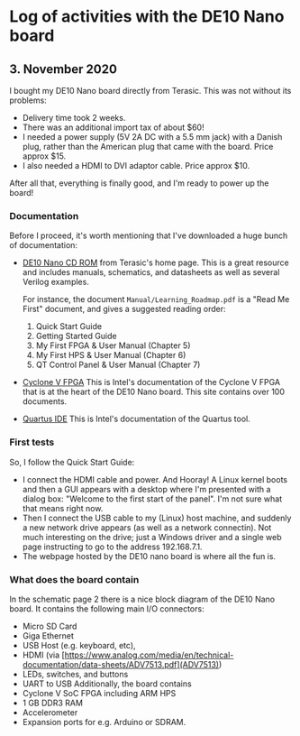 # Log of activities with the DE10 Nano board

## 3. November 2020
I bought my DE10 Nano board directly from Terasic.  This was not without its problems:

* Delivery time took 2 weeks.
* There was an additional import tax of about $60!
* I needed a power supply (5V 2A DC with a 5.5 mm jack) with a Danish plug,
  rather than the American plug that came with the board. Price approx $15.
* I also needed a HDMI to DVI adaptor cable. Price approx $10.

After all that, everything is finally good, and I'm ready to power up the board!

### Documentation
Before I proceed, it's worth mentioning that I've downloaded a huge bunch of documentation:
* [DE10 Nano CD
  ROM](http://download.terasic.com/downloads/cd-rom/de10-nano/DE10-Nano_v.1.3.8_HWrevC_SystemCD.zip)
  from Terasic's home page. This is a great resource and includes manuals,
  schematics, and datasheets as well as several Verilog examples.

  For instance, the document `Manual/Learning_Roadmap.pdf` is a "Read Me First" document, and gives
  a suggested reading order:
  1. Quick Start Guide
  2. Getting Started Guide
  3. My First FPGA & User Manual (Chapter 5)
  4. My First HPS & User Manual (Chapter 6)
  5. QT Control Panel & User Manual (Chapter 7)
* [Cyclone V FPGA](https://www.intel.com/content/www/us/en/programmable/products/fpga/cyclone-series/cyclone-v/support.html)
  This is Intel's documentation of the Cyclone V FPGA that is at the heart of the DE10 Nano board.
  This site contains over 100 documents.
* [Quartus IDE](https://www.intel.com/content/www/us/en/programmable/products/design-software/fpga-design/quartus-prime/user-guides.html)
  This is Intel's documentation of the Quartus tool.


### First tests
So, I follow the Quick Start Guide:
* I connect the HDMI cable and power. And Hooray! A Linux kernel boots and then
  a GUI appears with a desktop where I'm presented with a dialog box: "Welcome
  to the first start of the panel". I'm not sure what that means right now.
* Then I connect the USB cable to my (Linux) host machine, and suddenly a new
  network drive appears (as well as a network connectin). Not much interesting
  on the drive; just a Windows driver and a single web page instructing to go
  to the address 192.168.7.1.
* The webpage hosted by the DE10 nano board is where all the fun is.

### What does the board contain
In the schematic page 2 there is a nice block diagram of the DE10 Nano board.
It contains the following main I/O connectors:
* Micro SD Card
* Giga Ethernet
* USB Host (e.g. keyboard, etc),
* HDMI (via [https://www.analog.com/media/en/technical-documentation/data-sheets/ADV7513.pdf](ADV7513))
* LEDs, switches, and buttons
* UART to USB
Additionally, the board contains
* Cyclone V SoC FPGA including ARM HPS
* 1 GB DDR3 RAM
* Accelerometer
* Expansion ports for e.g. Arduino or SDRAM.

